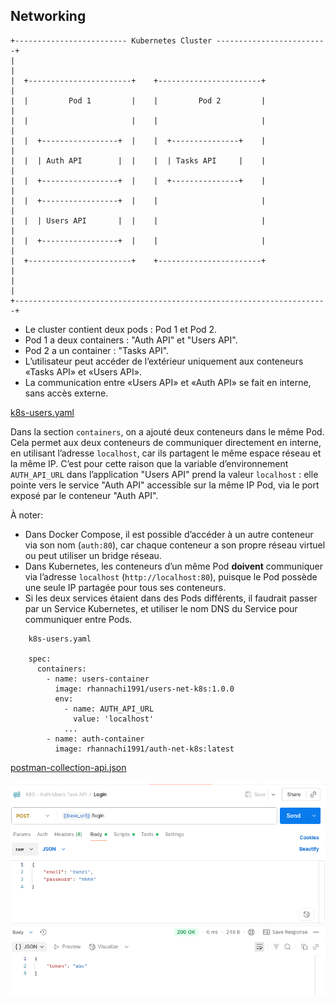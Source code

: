## Networking

```
+------------------------- Kubernetes Cluster -------------------------+
|                                                                      |
|  +-----------------------+    +-----------------------+              |
|  |         Pod 1         |    |         Pod 2         |              |
|  |                       |    |                       |              |
|  |  +-----------------+  |    |  +---------------+    |              |
|  |  | Auth API        |  |    |  | Tasks API     |    |              |
|  |  +-----------------+  |    |  +---------------+    |              |
|  |  +-----------------+  |    |                       |              |
|  |  | Users API       |  |    |                       |              |
|  |  +-----------------+  |    |                       |              |
|  +-----------------------+    +-----------------------+              |
|                                                                      |
+----------------------------------------------------------------------+
```

- Le cluster contient deux pods : Pod 1 et Pod 2.
- Pod 1 a deux containers : "Auth API" et "Users API".
- Pod 2 a un container : "Tasks API".
- L’utilisateur peut accéder de l’extérieur uniquement aux conteneurs «Tasks API» et «Users API». 
- La communication entre «Users API» et «Auth API» se fait en interne, sans accès externe.

[k8s-users.yaml](./k8s-users.yaml)

Dans la section `containers`, on a ajouté deux conteneurs dans le même Pod. Cela permet aux deux conteneurs de communiquer directement en interne, en utilisant l’adresse `localhost`, car ils partagent le même espace réseau et la même IP.
C’est pour cette raison que la variable d’environnement `AUTH_API_URL` dans l’application "Users API" prend la valeur `localhost` : elle pointe vers le service "Auth API" accessible sur la même IP Pod, via le port exposé par le conteneur "Auth API".

À noter:
- Dans Docker Compose, il est possible d’accéder à un autre conteneur via son nom (`auth:80`), car chaque conteneur a son propre réseau virtuel ou peut utiliser un bridge réseau.
- Dans Kubernetes, les conteneurs d’un même Pod **doivent** communiquer via l’adresse `localhost` (`http://localhost:80`), puisque le Pod possède une seule IP partagée pour tous ses conteneurs.
- Si les deux services étaient dans des Pods différents, il faudrait passer par un Service Kubernetes, et utiliser le nom DNS du Service pour communiquer entre Pods.

```
    k8s-users.yaml
    
    spec:
      containers:
        - name: users-container
          image: rhannachi1991/users-net-k8s:1.0.0
          env:
            - name: AUTH_API_URL
              value: 'localhost'
            ...
        - name: auth-container
          image: rhannachi1991/auth-net-k8s:latest
```
[postman-collection-api.json](./postman-collection-api.json)

![image-1.png](images/image-1.png)

